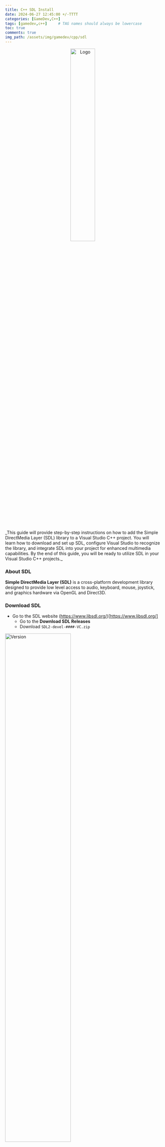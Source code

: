 ```yaml
---
title: C++ SDL Install
date: 2024-06-27 12:45:00 +/-TTTT
categories: [GameDev,C++]
tags: [gamedev,c++]     # TAG names should always be lowercase
toc: true
comments: true
img_path: /assets/img/gamedev/cpp/sdl
---
```

<div align="center">
    <img src="sdl-logo.svg" alt="Logo" width="40%" />
</div>
_This guide will provide step-by-step instructions on how to add the Simple DirectMedia Layer (SDL) library to a Visual Studio C++ project. You will learn how to download and set up SDL, configure Visual Studio to recognize the library, and integrate SDL into your project for enhanced multimedia capabilities. By the end of this guide, you will be ready to utilize SDL in your Visual Studio C++ projects._

### About SDL ###
**Simple DirectMedia Layer (SDL)** is a cross-platform development library designed to provide low level access to audio, keyboard, mouse, joystick, and graphics hardware via OpenGL and Direct3D.

### Download SDL ###
+ Go to the SDL website (https://www.libsdl.org/)[https://www.libsdl.org/]
  + Go to the **Download SDL Releases**
  + Download ```SDL2-devel-####-VC.zip```
<div align="left">
<img src="sdl-zip.jpg" alt="Version" width="65%"/>
</div>

+ Create a folder in the Solution directory called "ThirdParty".
  + **ThirdParty** will contain libraries from external developers to be used in the project.
<div align="left">
<img src="sdl-thirdparty-folder.jpg" alt="ThirdParty Folder" width="65%"/>
</div>

+ Move the downloaded .zip file into the **ThirdParty** folder and extract it
  + Rename the extracted folder to "SDL2" to make is easier to reference the folder
  + Once extracted, the .zip file can be deleted
<div align="left">
<img src="sdl-unzip.jpg" alt="Unzip" width="75%"/>
</div>

### Add SDL to the Solution Project(s) ###
> If the **Solution** contains multiple **Projects**, the following steps will need to be done for each project. This is because each project needs the path to the SDL includes and libraries.
> <div align="left">
> <img src="sdl-projects.jpg" alt="Projects" width="75%"/>
> </div>
{: .prompt-warning }

#### Add SDL Include ####
+ Open the **Project Properties** that SDL will be used in
  + Right-click the **Project** and select **Properties**
 <div align="left">
<img src="sdl-project.jpg" alt="Project" width="75%"/>
<img src="sdl-properties.jpg" alt="Properties" width="75%"/>
</div>

> In the **Project Properties**, make sure that the **Configuration** is set to **All Configurations** and **Platform** is set to **All Platforms**.
> <div align="left">
> <img src="sdl-configuration.jpg" alt="Configurations" width="75%"/>
> </div>
{: .prompt-warning }

 
+ Add the directory of the SDL include folder to the **Additional Include Directories**.
  + **Additional Include Directories** is located in **C/C++>General**.
  + Add ```$(SolutionDir)ThirdParty\SDL2\include```

```
$(SolutionDir)ThirdParty\SDL2\include
```
<div align="left">
<img src="sdl-include.jpg" alt="Include" width="75%"/>
</div>
 
+ Once the directory is added to the list of included directories, the SDL header can be add to the files.
  + Add the following to a file ```#include <SDL.h>```

> If the SDL include directory was properly added, building the project (CTRL+B) will result in no errors.
{: .prompt-info }

#### Add SDL Library ####
+ Add the directory of the SDL library folder in **Project Properties**.
  + **Additional Library Directories** is located in **Librarian>General** or **Linker>Input**
  + Add ```$(SolutionDir)ThirdParty\SDL2\lib\$(PlatformTarget)```

```
$(SolutionDir)ThirdParty\SDL2\lib\$(PlatformTarget)
```
<div align="left">
<img src="sdl-library.jpg" alt="Library" width="70%"/>
</div>
 
+ Add the SDL .lib files that the project needs to function.
  + **Additional Dependencies** is located in **Librarian>General** or **Linker>General**
  + Add ```sdl2.lib``` and ```sdl2main.lib```

```
sdl2.lib
sdl2main.lib
```
<div align="left">
<img src="sdl-lib.jpg" alt="Library" width="70%"/>
</div>

> If the SDL library was properly added, building the project (CTRL+B) will result in no errors.
{: .prompt-info }

#### Add SDL Dynamic Link Library (dll) ####
+ Create a folder in the **Solution** directory called "Build".
  + The **Build** folder will contain the SDL dll (dynamic link library) files.
<div align="left">
<img src="sdl-build.jpg" alt="Build" width="70%"/>
</div>

+ Copy the **sdl2.dll** file from the **ThirdParty\lib\x64** directory to the **Build** folder.
  + The project is a x64 project (64-bit application).
<div align="left">
<img src="sdl-dll.jpg" alt="DLL" width="70%"/>
<img src="sdl-dll-build.jpg" alt="DLL" width="70%"/>
</div>

+ Set the **Working Directory** that the project will be run from in **Project Properties**.
  + **Working Directory** is located in **Debugging**.
  + Add ```$(SolutionDir)Build```

```
$(SolutionDir)Build
```
<div align="left">
<img src="sdl-working.jpg" alt="Working" width="70%"/>
</div>

### Create SDL Window ###

+ In main() add the following code:

```
#include <SDL.h>
#include <iostream>

int main(int argc, char* argv[])
{
	// initialize SDL
	if (SDL_Init(SDL_INIT_VIDEO) < 0)
	{
		std::cerr << "Error initializing SDL: " << SDL_GetError() << std::endl;
		return 1;
	}

	// create window
	// returns pointer to window if successful or nullptr if failed
	SDL_Window* window = SDL_CreateWindow("Game Engine",
		SDL_WINDOWPOS_CENTERED, SDL_WINDOWPOS_CENTERED,
		800, 600,
		SDL_WINDOW_SHOWN);
	if (window == nullptr)
	{
		std::cerr << "Error creating SDL window: " << SDL_GetError() << std::endl;
		SDL_Quit();
		return 1;
	}

	// create renderer
	SDL_Renderer* renderer = SDL_CreateRenderer(window, -1, 0);

	while (true)
	{
		// clear screen
		SDL_SetRenderDrawColor(renderer, 0, 0, 0, 0);
		SDL_RenderClear(renderer);

		// draw line
		SDL_SetRenderDrawColor(renderer, 255, 255, 255, 0);
		SDL_RenderDrawLine(renderer, 0, 0, 800, 600);

		// show screen
		SDL_RenderPresent(renderer);
	}

	return 0;
}
```